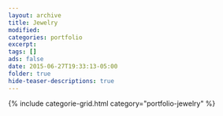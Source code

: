 ```yaml
---
layout: archive
title: Jewelry
modified:
categories: portfolio
excerpt:
tags: []
ads: false
date: 2015-06-27T19:33:13-05:00
folder: true
hide-teaser-descriptions: true
---
```


<div class="tiles">
{% include categorie-grid.html category="portfolio-jewelry" %}
</div>

